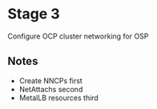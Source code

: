 # Stage 3

Configure OCP cluster networking for OSP

## Notes

- Create NNCPs first
- NetAttachs second
- MetalLB resources third